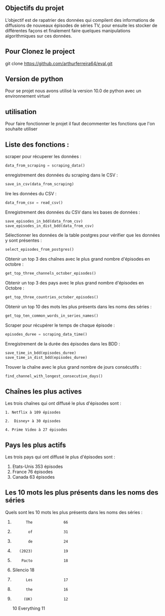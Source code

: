## Objectifs du projet

L’objectif est de rapatrier des données qui compilent des informations de diffusions de nouveaux épisodes de séries TV, pour ensuite les stocker de différentes façons et finalement faire quelques manipulations algorithmiques sur ces données.

## Pour Clonez le project

git clone https://github.com/arthurferreira64/eval.git

## Version de python

Pour se projet nous avons utilisé la version 10.0 de python avec un environnement virtuel

## utilisation

Pour faire fonctionner le projet il faut decommenter les fonctions que l'on souhaite utiliser

## Liste des fonctions :

scraper pour récuperer les données :
```python
data_from_scraping = scraping_data()
```
enregistrement des données du scraping dans le CSV :
```python
save_in_csv(data_from_scraping)
```
lire les données du CSV :
```python
data_from_csv = read_csv()
```
Enregistrement des données du CSV dans les bases de données :
```python
save_episodes_in_bdd(data_from_csv)
save_episodes_in_dist_bdd(data_from_csv)
```
Sélectionner les données de la table postgres pour vérifier que les données y sont présentes :
```python
select_episodes_from_postgres()
```
Obtenir un top 3 des chaînes avec le plus grand nombre d'épisodes en octobre :
```python
get_top_three_channels_october_episodes()
```
Obtenir un top 3 des pays avec le plus grand nombre d'épisodes en Octobre :
```python
get_top_three_countries_october_episodes()
```
Obtenir un top 10 des mots les plus présents dans les noms des séries :
```python
get_top_ten_common_words_in_series_names()
```
Scraper pour récupérer le temps de chaque épisode :
```python
episodes_duree = scraping_data_time()
```
Enregistrement de la durée des épisodes dans les BDD :
```python
save_time_in_bdd(episodes_duree)
save_time_in_dist_bdd(episodes_duree)
```
Trouver la chaîne avec le plus grand nombre de jours consécutifs :
```python
find_channel_with_longest_consecutive_days()
```
## Chaînes les plus actives

Les trois chaînes qui ont diffusé le plus d'épisodes sont :
```
1. Netflix à 109 épisodes
```
```
2.  Disney+ à 30 épisodes
```
```
4. Prime Video à 27 épisodes
```
## Pays les plus actifs

Les trois pays qui ont diffusé le plus d'épisodes sont :

1. Etats-Unis 353 épisodes
2. France 76 épisodes
3. Canada 63 épisodes

## Les 10 mots les plus présents dans les noms des séries

Quels sont les 10 mots les plus présents dans les noms des séries :

1.           The              66
2.            of              31
3.            de              24
4.        (2023)              19
5.         Pacto              18
6.  Silencio 18
7.           Les              17
8.           the              16
9.          (UK)              12
    10 Everything 11
